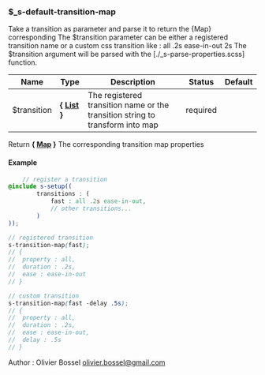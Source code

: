 ### $_s-default-transition-map

Take a transition as parameter and parse it to return the {Map} corresponding
The $transition parameter can be either a registered transition name or a custom css transition like : all .2s ease-in-out 2s
The $transition argument will be parsed with the [./_s-parse-properties.scss] function.



Name  |  Type  |  Description  |  Status  |  Default
------------  |  ------------  |  ------------  |  ------------  |  ------------
$transition  |  **{ [List](http://www.sass-lang.com/documentation/file.SASS_REFERENCE.html#lists) }**  |  The registered transition name or the transition string to transform into map  |  required  |

Return **{ [Map](http://www.sass-lang.com/documentation/file.SASS_REFERENCE.html#maps) }** The corresponding transition map properties

#### Example
```scss
	// register a transition
@include s-setup((
		transitions : (
			fast : all .2s ease-in-out,
			// other transitions...
		)
));

// registered transition
s-transition-map(fast);
// {
// 	property : all,
// 	duration : .2s,
// 	ease : ease-in-out
// }

// custom transition
s-transition-map(fast -delay .5s);
// {
// 	property : all,
// 	duration : .2s,
// 	ease : ease-in-out,
// 	delay : .5s
// }
```
Author : Olivier Bossel <olivier.bossel@gmail.com>